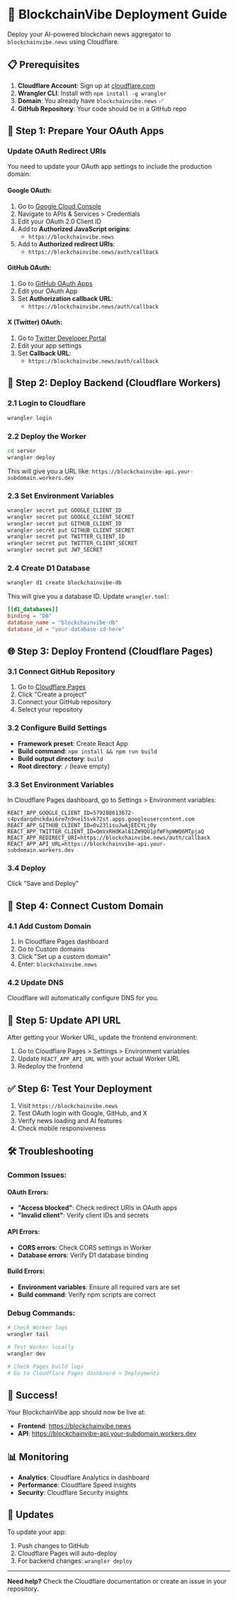 # 🚀 BlockchainVibe Deployment Guide

Deploy your AI-powered blockchain news aggregator to `blockchainvibe.news` using Cloudflare.

## 📋 Prerequisites

1. **Cloudflare Account**: Sign up at [cloudflare.com](https://cloudflare.com)
2. **Wrangler CLI**: Install with `npm install -g wrangler`
3. **Domain**: You already have `blockchainvibe.news` ✅
4. **GitHub Repository**: Your code should be in a GitHub repo

## 🔧 Step 1: Prepare Your OAuth Apps

### Update OAuth Redirect URIs

You need to update your OAuth app settings to include the production domain:

#### Google OAuth:
1. Go to [Google Cloud Console](https://console.cloud.google.com/)
2. Navigate to APIs & Services > Credentials
3. Edit your OAuth 2.0 Client ID
4. Add to **Authorized JavaScript origins**:
   - `https://blockchainvibe.news`
5. Add to **Authorized redirect URIs**:
   - `https://blockchainvibe.news/auth/callback`

#### GitHub OAuth:
1. Go to [GitHub OAuth Apps](https://github.com/settings/developers)
2. Edit your OAuth App
3. Set **Authorization callback URL**:
   - `https://blockchainvibe.news/auth/callback`

#### X (Twitter) OAuth:
1. Go to [Twitter Developer Portal](https://developer.twitter.com/)
2. Edit your app settings
3. Set **Callback URL**:
   - `https://blockchainvibe.news/auth/callback`

## 🚀 Step 2: Deploy Backend (Cloudflare Workers)

### 2.1 Login to Cloudflare
```bash
wrangler login
```

### 2.2 Deploy the Worker
```bash
cd server
wrangler deploy
```

This will give you a URL like: `https://blockchainvibe-api.your-subdomain.workers.dev`

### 2.3 Set Environment Variables
```bash
wrangler secret put GOOGLE_CLIENT_ID
wrangler secret put GOOGLE_CLIENT_SECRET
wrangler secret put GITHUB_CLIENT_ID
wrangler secret put GITHUB_CLIENT_SECRET
wrangler secret put TWITTER_CLIENT_ID
wrangler secret put TWITTER_CLIENT_SECRET
wrangler secret put JWT_SECRET
```

### 2.4 Create D1 Database
```bash
wrangler d1 create blockchainvibe-db
```

This will give you a database ID. Update `wrangler.toml`:
```toml
[[d1_databases]]
binding = "DB"
database_name = "blockchainvibe-db"
database_id = "your-database-id-here"
```

## 🌐 Step 3: Deploy Frontend (Cloudflare Pages)

### 3.1 Connect GitHub Repository
1. Go to [Cloudflare Pages](https://dash.cloudflare.com/pages)
2. Click "Create a project"
3. Connect your GitHub repository
4. Select your repository

### 3.2 Configure Build Settings
- **Framework preset**: Create React App
- **Build command**: `npm install && npm run build`
- **Build output directory**: `build`
- **Root directory**: `/` (leave empty)

### 3.3 Set Environment Variables
In Cloudflare Pages dashboard, go to Settings > Environment variables:

```
REACT_APP_GOOGLE_CLIENT_ID=579208613672-c4pvdarqdnckdai6re7n9nei5svk72st.apps.googleusercontent.com
REACT_APP_GITHUB_CLIENT_ID=Ov23lisuJwAjEECYLj0y
REACT_APP_TWITTER_CLIENT_ID=QmVxRHdKal81ZW9QU1pfWFhpWWQ6MTpjaQ
REACT_APP_REDIRECT_URI=https://blockchainvibe.news/auth/callback
REACT_APP_API_URL=https://blockchainvibe-api.your-subdomain.workers.dev
```

### 3.4 Deploy
Click "Save and Deploy"

## 🔗 Step 4: Connect Custom Domain

### 4.1 Add Custom Domain
1. In Cloudflare Pages dashboard
2. Go to Custom domains
3. Click "Set up a custom domain"
4. Enter: `blockchainvibe.news`

### 4.2 Update DNS
Cloudflare will automatically configure DNS for you.

## 🔄 Step 5: Update API URL

After getting your Worker URL, update the frontend environment:

1. Go to Cloudflare Pages > Settings > Environment variables
2. Update `REACT_APP_API_URL` with your actual Worker URL
3. Redeploy the frontend

## ✅ Step 6: Test Your Deployment

1. Visit `https://blockchainvibe.news`
2. Test OAuth login with Google, GitHub, and X
3. Verify news loading and AI features
4. Check mobile responsiveness

## 🛠️ Troubleshooting

### Common Issues:

#### OAuth Errors:
- **"Access blocked"**: Check redirect URIs in OAuth apps
- **"Invalid client"**: Verify client IDs and secrets

#### API Errors:
- **CORS errors**: Check CORS settings in Worker
- **Database errors**: Verify D1 database binding

#### Build Errors:
- **Environment variables**: Ensure all required vars are set
- **Build command**: Verify npm scripts are correct

### Debug Commands:
```bash
# Check Worker logs
wrangler tail

# Test Worker locally
wrangler dev

# Check Pages build logs
# Go to Cloudflare Pages dashboard > Deployments
```

## 🎉 Success!

Your BlockchainVibe app should now be live at:
- **Frontend**: https://blockchainvibe.news
- **API**: https://blockchainvibe-api.your-subdomain.workers.dev

## 📊 Monitoring

- **Analytics**: Cloudflare Analytics in dashboard
- **Performance**: Cloudflare Speed insights
- **Security**: Cloudflare Security insights

## 🔄 Updates

To update your app:
1. Push changes to GitHub
2. Cloudflare Pages will auto-deploy
3. For backend changes: `wrangler deploy`

---

**Need help?** Check the Cloudflare documentation or create an issue in your repository.

